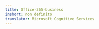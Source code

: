 ```yaml
---
title: Office-365-business
inshort: non definito
translator: Microsoft Cognitive Services
---
```




